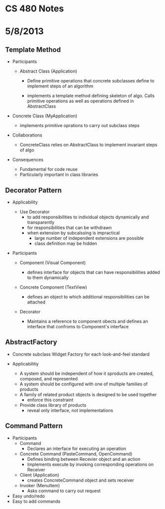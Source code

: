 # CS 480 Notes
# 5/8/2013

## Template Method
- Participants
    - Abstract Class (Application)
        - Define primitive operations  that concrete subclasses define to implement steps of an algorithm

        - implements a template method defining skeleton of algo. Calls primitive operations as well as operations defined in AbstractClass

- Concrete Class (MyApplication)
    - implements primitive oprations to carry out subclass steps

- Collaborations
    - ConcreteClass relies on AbstractClass to implement invariant steps of algo

- Consequences
    - Fundamental for code reuse
    - Particularly important in class libraries

## Decorator Pattern
- Applicability
    - Use Decorator
        - to add responsibilities to individual objects dynamically and transparently 
        - for responsibilities that can be withdrawn
        - when extension by subcalssing is impractical
            - large number of independent extensions are possible
            - class definition may be hidden 

- Participants
    - Component (Visual Component)
        - defines interface for objects that can have responsibilities added to them dynamically
    - Concrete Component (TextView)
        - defines an object to which additional responsibilities can be attached

    - Decorator
        - Maintains a reference to component obects and defines an interface that confroms to Component's interface

## AbstractFactory

- Concrete subclass Widget Factory for each look-and-feel standard

- Applicabilitiy
    - A system should be independent of how it sproducts are created, composed, and represented
    - A system should be configured with one of multiple families of products
    - A family of related product objects is designed to be used together
        - enforce this constraint
    - Provide class library of products
        - reveal only interface, not implementations

## Command Pattern
- Participants
    - Command
        - Declares an interface for executing an operation
    - Concrete Command (PasteCommand, OpenCommand)
        - Defines binding between Recevier object and an action
        - Implements execute by invoking corresponding operations on Receiver
    - Client (Application)
        - creates ConcreteCommand object and sets receiver
    - Invoker (MenuItem)
        - Asks command to carry out request
- Easy undo/redo
- Easy to add commands
